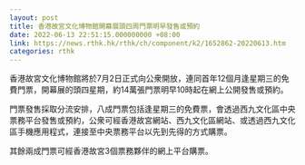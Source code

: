 ```yaml
---
layout: post
title: 香港故宮文化博物館開幕展頭四周門票明早發售或預約
date: 2022-06-13 22:51:15.000000000 +08:00
link: https://news.rthk.hk/rthk/ch/component/k2/1652862-20220613.htm
categories: rthk
---
```


香港故宮文化博物館將於7月2日正式向公衆開放，連同首年12個月逢星期三的免費門票，開幕展的頭四星期，約14萬張門票明早10時起在網上公開發售或預約。

門票發售採取分流安排，八成門票包括逢星期三的免費票，會透過西九文化區中央票務平台發售或預約，公衆可經香港故宮網站、西九文化區網站、或透過西九文化區手機應用程式，連接至中央票務平台以先到先得的方式購票。

其餘兩成門票可經香港故宮3個票務夥伴的網上平台購票。
